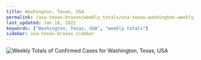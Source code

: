```yaml
---
title: Washington, Texas, USA
permalink: /usa-texas-brazos/weekly_totals/usa-texas-washington-weekly_totals.html
last_updated: Jan 18, 2022
keywords: ["Washington, Texas, USA", "weekly totals"]
sidebar: usa-texas-brazos_sidebar
---
```


![Weekly Totals of Confirmed Cases for Washington, Texas, USA](/covid_tracker/images/graphs/usa-texas-washington-weekly_totals_graph.png)
